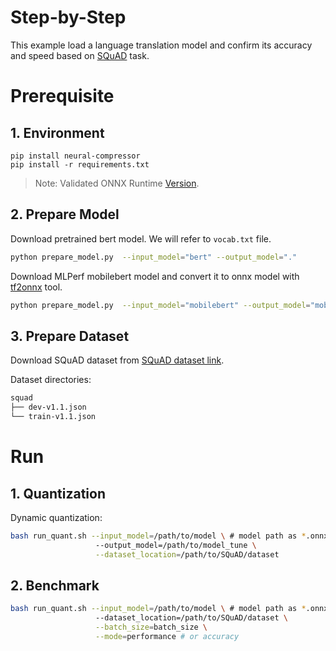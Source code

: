 Step-by-Step
============

This example load a language translation model and confirm its accuracy and speed based on [SQuAD]((https://rajpurkar.github.io/SQuAD-explorer/)) task.

# Prerequisite

## 1. Environment
```shell
pip install neural-compressor
pip install -r requirements.txt
```
> Note: Validated ONNX Runtime [Version](/docs/source/installation_guide.md#validated-software-environment).

## 2. Prepare Model

Download pretrained bert model. We will refer to `vocab.txt` file.

```bash
python prepare_model.py  --input_model="bert" --output_model="."
```

Download MLPerf mobilebert model and convert it to onnx model with [tf2onnx](https://github.com/onnx/tensorflow-onnx) tool.

```bash
python prepare_model.py  --input_model="mobilebert" --output_model="mobilebert_SQuAD.onnx"
```

## 3. Prepare Dataset
Download SQuAD dataset from [SQuAD dataset link](https://rajpurkar.github.io/SQuAD-explorer/).

Dataset directories:

```bash
squad
├── dev-v1.1.json
└── train-v1.1.json
```

# Run

## 1. Quantization

Dynamic quantization:

```bash
bash run_quant.sh --input_model=/path/to/model \ # model path as *.onnx
                   --output_model=/path/to/model_tune \
                   --dataset_location=/path/to/SQuAD/dataset 
```

## 2. Benchmark

```bash
bash run_quant.sh --input_model=/path/to/model \ # model path as *.onnx
                   --dataset_location=/path/to/SQuAD/dataset \
                   --batch_size=batch_size \
                   --mode=performance # or accuracy
```
